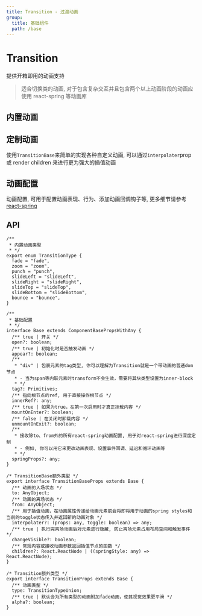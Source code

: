 ```yaml
---
title: Transition - 过渡动画
group:
  title: 基础组件
  path: /base
---
```


# Transition

提供开箱即用的动画支持

> 适合切换类的动画, 对于包含复杂交互并且包含两个以上动画阶段的动画应使用 react-spring 等动画库

## 内置动画

<code src="./builtIn.tsx"></code>

## 定制动画

使用`TransitionBase`来简单的实现各种自定义动画, 可以通过`interpolater`prop 或 render children 来进行更为强大的插值动画

<code src="./custom.tsx"></code>

## 动画配置

动画配置, 可用于配置动画表现、行为、添加动画回调钩子等, 更多细节请参考[react-spring](https://www.react-spring.io/)

<code src="./config.tsx"></code>

## API

```tsx | pure
/**
 * 内置动画类型
 * */
export enum TransitionType {
  fade = "fade",
  zoom = "zoom",
  punch = "punch",
  slideLeft = "slideLeft",
  slideRight = "slideRight",
  slideTop = "slideTop",
  slideBottom = "slideBottom",
  bounce = "bounce",
}

/**
 * 基础配置
 * */
interface Base extends ComponentBasePropsWithAny {
  /** true | 开关 */
  open?: boolean;
  /** true | 初始化时是否触发动画 */
  appear?: boolean;
  /**
   * "div" | 包裹元素的tag类型, 你可以理解为Transition就是一个带动画的普通dom节点
   * - 当为span等内联元素时transform不会生效，需要将其块类型设置为inner-block
   * */
  tag?: Primitives;
  /** 指向根节点的ref, 用于直接操作根节点 */
  innerRef?: any;
  /** true | 如果为true，在第一次启用时才真正挂载内容 */
  mountOnEnter?: boolean;
  /** false | 在关闭时卸载内容 */
  unmountOnExit?: boolean;
  /**
   * 接收除to、from外的所有react-spring动画配置, 用于对react-spring进行深度定制
   * - 例如, 你可以用它来更改动画表现、设置事件回调、延迟和循环动画等
   * */
  springProps?: any;
}

/* TransitionBase额外类型 */
export interface TransitionBaseProps extends Base {
  /** 动画的入场状态 */
  to: AnyObject;
  /** 动画的离场状态 */
  from: AnyObject;
  /** 用于插值动画，在动画属性传递给动画元素前会将即将用于动画的spring styles和当前的toggle状态传入并返回新的动画对象 */
  interpolater?: (props: any, toggle: boolean) => any;
  /** true | 执行完离场动画后对元素进行隐藏, 防止离场元素占用布局空间和触发事件 */
  changeVisible?: boolean;
  /** 常规内容或接收动画参数返回插值节点的函数 */
  children?: React.ReactNode | ((springStyle: any) => React.ReactNode);
}

/* Transition额外类型 */
export interface TransitionProps extends Base {
  /** 动画类型 */
  type: TransitionTypeUnion;
  /** true | 默认会为所有类型的动画附加fade动画，使其视觉效果更平滑 */
  alpha?: boolean;
}
```

